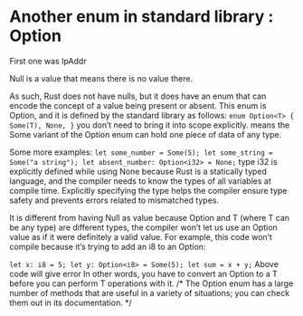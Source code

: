 # Another enum in standard library : Option
First one was IpAddr

Null is a value that means there is no value there. 

As such, Rust does not have nulls, but it does have an enum that 
can encode the concept of a value being present or absent. This enum is Option<T>, and it is defined by the standard library as follows:
`
enum Option<T> {
 Some(T),
 None,
}
`
you don’t need to bring it into scope explicitly.
 <T> means the Some variant of the Option enum can hold one piece of data of any type. 

 Some more examples:
 `
 let some_number = Some(5);
 let some_string = Some("a string");
 let absent_number: Option<i32> = None;
 `
 type i32 is explicitly defined while using None because Rust is a statically typed language, and the compiler needs to know the types of all variables at compile time. Explicitly specifying the type helps the compiler ensure type safety and prevents errors related to mismatched types.

 It is different from having Null as value because Option<T> and T (where T can be any type) are different 
types, the compiler won’t let us use an Option<T> value as if it were definitely a valid value. For example, this code won’t compile because it’s trying to add an i8 to an Option<i8>:

`
let x: i8 = 5;
let y: Option<i8> = Some(5);
let sum = x + y;
`
Above code will give error
In other words, you have to convert an Option<T> to a T before you can perform T operations with it. 
/* The Option<T> enum has a large 
number of methods that are useful in a variety of situations; you can check them out in its documentation. */

